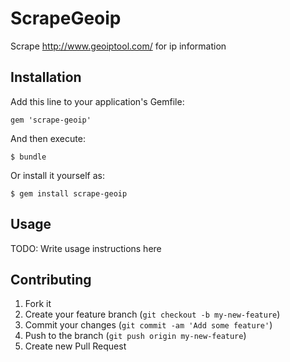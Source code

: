 # ScrapeGeoip

Scrape http://www.geoiptool.com/ for ip information

## Installation

Add this line to your application's Gemfile:

    gem 'scrape-geoip'

And then execute:

    $ bundle

Or install it yourself as:

    $ gem install scrape-geoip

## Usage

TODO: Write usage instructions here

## Contributing

1. Fork it
2. Create your feature branch (`git checkout -b my-new-feature`)
3. Commit your changes (`git commit -am 'Add some feature'`)
4. Push to the branch (`git push origin my-new-feature`)
5. Create new Pull Request
